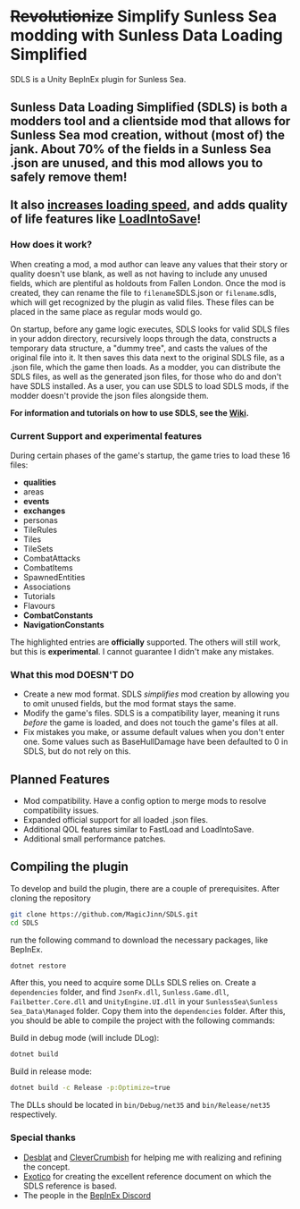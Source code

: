 # **~~Revolutionize~~ Simplify Sunless Sea modding with Sunless Data Loading Simplified**

SDLS is a Unity BepInEx plugin for Sunless Sea.

## Sunless Data Loading Simplified (SDLS) is both a modders tool and a clientside mod that allows for Sunless Sea mod creation, without (most of) the jank. About 70% of the fields in a Sunless Sea .json are unused, and this mod allows you to safely remove them!<br><br>It also [increases loading speed](https://github.com/MagicJinn/SDLS/wiki/FastLoad), and adds quality of life features like [LoadIntoSave](https://github.com/MagicJinn/SDLS/wiki/LoadIntoSave)!

### **How does it work?**

When creating a mod, a mod author can leave any values that their story or quality doesn't use blank, as well as not having to include any unused fields, which are plentiful as holdouts from Fallen London. Once the mod is created, they can rename the file to `filename`SDLS.json or `filename`.sdls, which will get recognized by the plugin as valid files. These files can be placed in the same place as regular mods would go.

On startup, before any game logic executes, SDLS looks for valid SDLS files in your addon directory, recursively loops through the data, constructs a temporary data structure, a "dummy tree", and casts the values of the original file into it. It then saves this data next to the original SDLS file, as a .json file, which the game then loads. As a modder, you can distribute the SDLS files, as well as the generated json files, for those who do and don't have SDLS installed. As a user, you can use SDLS to load SDLS mods, if the modder doesn't provide the json files alongside them.

**For information and tutorials on how to use SDLS, see the [Wiki](https://github.com/MagicJinn/SDLS/wiki).**

### **Current Support and experimental features**

During certain phases of the game's startup, the game tries to load these 16 files:

* **qualities**
* areas
* **events**
* **exchanges**
* personas
* TileRules
* Tiles
* TileSets
* CombatAttacks
* CombatItems
* SpawnedEntities
* Associations
* Tutorials
* Flavours
* **CombatConstants**
* **NavigationConstants**

The highlighted entries are **officially** supported. The others will still work, but this is **experimental**. I cannot guarantee I didn't make any mistakes.

### **What this mod DOESN'T DO**

* Create a new mod format. SDLS *simplifies* mod creation by allowing you to omit unused fields, but the mod format stays the same.
* Modify the game's files. SDLS is a compatibility layer, meaning it runs *before* the game is loaded, and does not touch the game's files at all.
* Fix mistakes you make, or assume default values when you don't enter one. Some values such as BaseHullDamage have been defaulted to 0 in SDLS, but do not rely on this.

## **Planned Features**

* Mod compatibility. Have a config option to merge mods to resolve compatibility issues.
* Expanded official support for all loaded .json files.
* Additional QOL features similar to FastLoad and LoadIntoSave.
* Additional small performance patches.

## **Compiling the plugin**

To develop and build the plugin, there are a couple of prerequisites. After cloning the repository

```bash
git clone https://github.com/MagicJinn/SDLS.git
cd SDLS
```

run the following command to download the necessary packages, like BepInEx.

```bash
dotnet restore
```

After this, you need to acquire some DLLs SDLS relies on. Create a `dependencies` folder, and find `JsonFx.dll`, `Sunless.Game.dll`, `Failbetter.Core.dll` and `UnityEngine.UI.dll` in your `SunlessSea\Sunless Sea_Data\Managed` folder. Copy them into the `dependencies` folder. After this, you should be able to compile the project with the following commands:

Build in debug mode (will include DLog):

```bash
dotnet build
```

Build in release mode:

```bash
dotnet build -c Release -p:Optimize=true
```

The DLLs should be located in `bin/Debug/net35` and `bin/Release/net35` respectively.

### **Special thanks**

* [Desblat](http://next.nexusmods.com/profile/desblat) and [CleverCrumbish](http://next.nexusmods.com/profile/CleverCrumbish) for helping me with realizing and refining the concept.
* [Exotico](https://github.com/andraemon) for creating the excellent reference document on which the SDLS reference is based.
* The people in the [BepInEx Discord](http://discord.gg/MpFEDAg)
